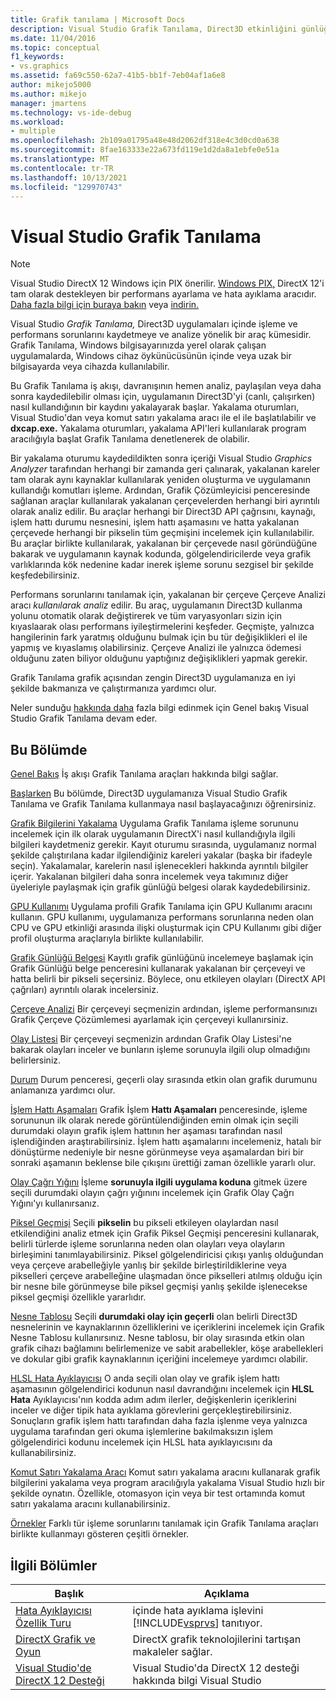 ```yaml
---
title: Grafik tanılama | Microsoft Docs
description: Visual Studio Grafik Tanılama, Direct3D etkinliğini günlüğe kaydetmeye ve çözümlemeye yönelik bir araç kümesidir. İşleme ve performans sorunlarını gidermek için bunları kullanın.
ms.date: 11/04/2016
ms.topic: conceptual
f1_keywords:
- vs.graphics
ms.assetid: fa69c550-62a7-41b5-bb1f-7eb04af1a6e8
author: mikejo5000
ms.author: mikejo
manager: jmartens
ms.technology: vs-ide-debug
ms.workload:
- multiple
ms.openlocfilehash: 2b109a01795a48e48d2062df318e4c3d0cd0a638
ms.sourcegitcommit: 8fae163333e22a673fd119e1d2da8a1ebfe0e51a
ms.translationtype: MT
ms.contentlocale: tr-TR
ms.lasthandoff: 10/13/2021
ms.locfileid: "129970743"
---
```

# <a name="visual-studio-graphics-diagnostics"></a>Visual Studio Grafik Tanılama
>[!NOTE]
> Visual Studio DirectX 12 Windows için PIX önerilir. [Windows PIX,](https://aka.ms/PIXonWindows) DirectX 12'i tam olarak destekleyen bir performans ayarlama ve hata ayıklama aracıdır. [Daha fazla bilgi için buraya bakın](visual-studio-graphics-diagnostics-directx-12.md) veya [indirin.](https://aka.ms/downloadPIX)

Visual Studio *Grafik Tanılama,* Direct3D uygulamaları içinde işleme ve performans sorunlarını kaydetmeye ve analize yönelik bir araç kümesidir. Grafik Tanılama, Windows bilgisayarınızda yerel olarak çalışan uygulamalarda, Windows cihaz öykünücüsünün içinde veya uzak bir bilgisayarda veya cihazda kullanılabilir.

 Bu Grafik Tanılama iş akışı, davranışının hemen analiz, paylaşılan veya daha sonra kaydedilebilir olması için, uygulamanın Direct3D'yi (canlı, çalışırken) nasıl kullandığının bir kaydını yakalayarak başlar. Yakalama oturumları, Visual Studio'dan veya komut satırı yakalama aracı ile el ile başlatılabilir ve **dxcap.exe.** Yakalama oturumları, yakalama API'leri kullanılarak program aracılığıyla başlat Grafik Tanılama denetlenerek de olabilir.

 Bir yakalama oturumu kaydedildikten sonra içeriği Visual Studio *Graphics Analyzer* tarafından herhangi bir zamanda geri çalınarak, yakalanan kareler tam olarak aynı kaynaklar kullanılarak yeniden oluşturma ve uygulamanın kullandığı komutları işleme. Ardından, Grafik Çözümleyicisi penceresinde sağlanan araçlar kullanılarak yakalanan çerçevelerden herhangi biri ayrıntılı olarak analiz edilir. Bu araçlar herhangi bir Direct3D API çağrısını, kaynağı, işlem hattı durumu nesnesini, işlem hattı aşamasını ve hatta yakalanan çerçevede herhangi bir pikselin tüm geçmişini incelemek için kullanılabilir. Bu araçlar birlikte kullanılarak, yakalanan bir çerçevede nasıl göründüğüne bakarak ve uygulamanın kaynak kodunda, gölgelendiricilerde veya grafik varlıklarında kök nedenine kadar inerek işleme sorunu sezgisel bir şekilde keşfedebilirsiniz.

 Performans sorunlarını tanılamak için, yakalanan bir çerçeve Çerçeve Analizi aracı *kullanılarak analiz* edilir. Bu araç, uygulamanın Direct3D kullanma yolunu otomatik olarak değiştirerek ve tüm varyasyonları sizin için kıyaslaarak olası performans iyileştirmelerini keşfeder. Geçmişte, yalnızca hangilerinin fark yaratmış olduğunu bulmak için bu tür değişiklikleri el ile yapmış ve kıyaslamış olabilirsiniz. Çerçeve Analizi ile yalnızca ödemesi olduğunu zaten biliyor olduğunu yaptığınız değişiklikleri yapmak gerekir.

 Grafik Tanılama grafik açısından zengin Direct3D uygulamanıza en iyi şekilde bakmanıza ve çalıştırmanıza yardımcı olur.

 Neler sunduğu [hakkında daha](overview-of-visual-studio-graphics-diagnostics.md) fazla bilgi edinmek için Genel bakış Visual Studio Grafik Tanılama devam eder.

## <a name="in-this-section"></a>Bu Bölümde
 [Genel Bakış](overview-of-visual-studio-graphics-diagnostics.md) İş akışı Grafik Tanılama araçları hakkında bilgi sağlar.

 [Başlarken](getting-started-with-visual-studio-graphics-diagnostics.md) Bu bölümde, Direct3D uygulamanıza Visual Studio Grafik Tanılama ve Grafik Tanılama kullanmaya nasıl başlayacağınızı öğrenirsiniz.

 [Grafik Bilgilerini Yakalama](capturing-graphics-information.md) Uygulama Grafik Tanılama işleme sorununu incelemek için ilk olarak uygulamanın DirectX'i nasıl kullandığıyla ilgili bilgileri kaydetmeniz gerekir. Kayıt oturumu sırasında, uygulamanız normal şekilde  çalıştırılana kadar ilgilendiğiniz kareleri yakalar (başka bir ifadeyle seçin). Yakalamalar, karelerin nasıl işlenecekleri hakkında ayrıntılı bilgiler içerir. Yakalanan bilgileri daha sonra incelemek veya takımınız diğer üyeleriyle paylaşmak için grafik günlüğü belgesi olarak kaydedebilirsiniz.

 [GPU Kullanımı](../../profiling/gpu-usage.md) Uygulama profili Grafik Tanılama için GPU Kullanımı aracını kullanın. GPU kullanımı, uygulamanıza performans sorunlarına neden olan CPU ve GPU etkinliği arasında ilişki oluşturmak için CPU Kullanımı gibi diğer profil oluşturma araçlarıyla birlikte kullanılabilir.

 [Grafik Günlüğü Belgesi](graphics-log-document.md) Kayıtlı grafik günlüğünü incelemeye başlamak için Grafik Günlüğü belge penceresini kullanarak yakalanan bir çerçeveyi ve hatta belirli bir  pikseli seçersiniz. Böylece, onu etkileyen olayları (DirectX API çağrıları) ayrıntılı olarak incelersiniz.

 [Çerçeve Analizi](graphics-frame-analysis.md) Bir çerçeveyi seçmenizin ardından, işleme performansınızı Grafik Çerçeve Çözümlemesi ayarlamak için çerçeveyi kullanırsiniz.

 [Olay Listesi](graphics-event-list.md) Bir çerçeveyi seçmenizin ardından  Grafik Olay Listesi'ne bakarak olayları inceler ve bunların işleme sorunuyla ilgili olup olmadığını belirlersiniz.

 [Durum](graphics-state.md) Durum penceresi, geçerli olay sırasında etkin olan grafik durumunu anlamanıza yardımcı olur.

 [İşlem Hattı Aşamaları](graphics-pipeline-stages.md) Grafik İşlem **Hattı Aşamaları** penceresinde, işleme sorununun ilk olarak nerede görüntülendiğinden emin olmak için seçili durumdaki olayın grafik işlem hattının her aşaması tarafından nasıl işlendiğinden araştırabilirsiniz. İşlem hattı aşamalarını incelemeniz, hatalı bir dönüştürme nedeniyle bir nesne görünmeyse veya aşamalardan biri bir sonraki aşamanın beklense bile çıkışını ürettiği zaman özellikle yararlı olur.

 [Olay Çağrı Yığını](graphics-event-call-stack.md) İşleme **sorunuyla ilgili uygulama koduna** gitmek üzere seçili durumdaki olayın çağrı yığınını incelemek için Grafik Olay Çağrı Yığını'yı kullanırsanız.

 [Piksel Geçmişi](graphics-pixel-history.md) Seçili **pikselin** bu pikseli etkileyen olaylardan nasıl etkilendiğini analiz etmek için Grafik Piksel Geçmişi penceresini kullanarak, belirli türlerde işleme sorunlarına neden olan olayları veya olayların birleşimini tanımlayabilirsiniz. Piksel gölgelendiricisi çıkışı yanlış olduğundan veya çerçeve arabelleğiyle yanlış bir şekilde birleştirildiklerine veya pikselleri çerçeve arabelleğine ulaşmadan önce pikselleri atılmış olduğu için bir nesne bile görünmeyse bile piksel geçmişi yanlış şekilde işlenecekse piksel geçmişi özellikle yararlıdır.

 [Nesne Tablosu](graphics-object-table.md) Seçili **durumdaki olay için geçerli** olan belirli Direct3D nesnelerinin ve kaynaklarının özelliklerini ve içeriklerini incelemek için Grafik Nesne Tablosu kullanırsınız. Nesne tablosu, bir olay sırasında etkin olan grafik cihazı bağlamını belirlemenize ve sabit arabellekler, köşe arabellekleri ve dokular gibi grafik kaynaklarının içeriğini incelemeye yardımcı olabilir.

 [HLSL Hata Ayıklayıcısı](hlsl-shader-debugger.md) O anda seçili olan olay ve grafik işlem hattı aşamasının gölgelendirici kodunun nasıl davrandığını incelemek için **HLSL Hata** Ayıklayıcısı'nın kodda adım adım ilerler, değişkenlerin içeriklerini inceler ve diğer tipik hata ayıklama görevlerini gerçekleştirebilirsiniz. Sonuçların grafik işlem hattı tarafından daha fazla işlenme veya yalnızca uygulama tarafından geri okuma işlemlerine bakılmaksızın işlem gölgelendirici kodunu incelemek için HLSL hata ayıklayıcısını da kullanabilirsiniz.

 [Komut Satırı Yakalama Aracı](command-line-capture-tool.md) Komut satırı yakalama aracını kullanarak grafik bilgilerini yakalama veya program aracılığıyla yakalama Visual Studio hızlı bir şekilde oynatın. Özellikle, otomasyon için veya bir test ortamında komut satırı yakalama aracını kullanabilirsiniz.

 [Örnekler](graphics-diagnostics-examples.md) Farklı tür işleme sorunlarını tanılamak için Grafik Tanılama araçları birlikte kullanmayı gösteren çeşitli örnekler.

## <a name="related-sections"></a>İlgili Bölümler

| Başlık | Açıklama |
| - | - |
| [Hata Ayıklayıcısı Özellik Turu](../debugger-feature-tour.md) | içinde hata ayıklama işlevini [!INCLUDE[vsprvs](../../code-quality/includes/vsprvs_md.md)] tanıtıyor. |
| [DirectX Grafik ve Oyun](/windows/win32/directx) | DirectX grafik teknolojilerini tartışan makaleler sağlar. |
| [Visual Studio'de DirectX 12 Desteği](visual-studio-graphics-diagnostics-directx-12.md) | Visual Studio'da DirectX 12 desteği hakkında bilgi Visual Studio |
